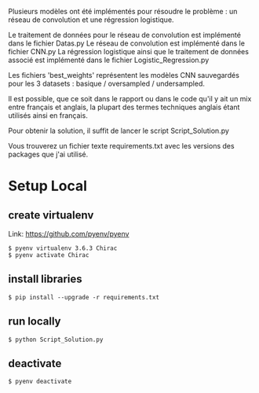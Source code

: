Plusieurs modèles ont été implémentés pour résoudre le problème : un réseau de convolution et une régression logistique.

Le traitement de données pour le réseau de convolution est implémenté dans le fichier Datas.py
Le réseau de convolution est implémenté dans le fichier CNN.py
La régression logistique ainsi que le traitement de données associé est implémenté dans le fichier Logistic_Regression.py

Les fichiers 'best_weights' représentent les modèles CNN sauvegardés pour les 3 datasets : basique / oversampled / undersampled. 

Il est possible, que ce soit dans le rapport ou dans le code qu'il y ait un mix entre français et anglais, la plupart des termes techniques anglais étant utilisés ainsi en français.

Pour obtenir la solution, il suffit de lancer le script Script_Solution.py

Vous trouverez un fichier texte requirements.txt avec les versions des packages que j'ai utilisé.

# Setup Local
## create virtualenv
Link: <https://github.com/pyenv/pyenv>
    
	$ pyenv virtualenv 3.6.3 Chirac
	$ pyenv activate Chirac
## install libraries
    $ pip install --upgrade -r requirements.txt
## run locally
    $ python Script_Solution.py
## deactivate
    $ pyenv deactivate
